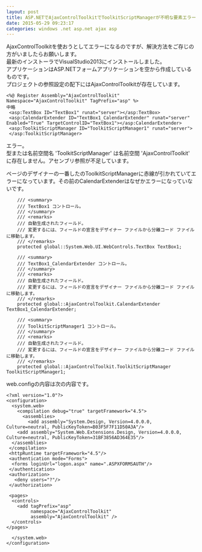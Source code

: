 ```yaml
---
layout: post
title: ASP.NETでAjaxControlToolkitでToolkitScriptManagerが不明な要素エラーとでる
date: 2015-05-29 09:23:17
categories: windows .net asp.net ajax asp
---
```

<p>AjaxControlToolkitを使おうとしてエラーになるのですが、解決方法をご存じの方がいましたらお願いします。<br>
最新のインストーラでVisualStudio2013にインストールしました。<br>
アプリケーションはASP.NETフォームアプリケーションを空から作成しているものです。<br>
プロジェクトの参照設定の配下にはAjaxControlToolkitが存在しています。</p>

<pre><code>&lt;%@ Register Assembly="AjaxControlToolkit" Namespace="AjaxControlToolkit" TagPrefix="asp" %&gt;
中略
 &lt;asp:TextBox ID="TextBox1" runat="server"&gt;&lt;/asp:TextBox&gt;
 &lt;asp:CalendarExtender ID="TextBox1_CalendarExtender" runat="server" Enabled="True" TargetControlID="TextBox1"&gt;&lt;/asp:CalendarExtender&gt;
 &lt;asp:ToolkitScriptManager ID="ToolkitScriptManager1" runat="server"&gt;
 &lt;/asp:ToolkitScriptManager&gt;
</code></pre>

<p>エラー。<br>
型または名前空間名 'ToolkitScriptManager' は名前空間 'AjaxControlToolkit' に存在しません。アセンブリ参照が不足しています。</p>

<p>ページのデザイナーの一番したのToolkitScriptManagerに赤線が引かれていてエラーになっています。その前のCalendarExtenderはなぜかエラーになっていないです。</p>

<pre><code>    /// &lt;summary&gt;
    /// TextBox1 コントロール。
    /// &lt;/summary&gt;
    /// &lt;remarks&gt;
    /// 自動生成されたフィールド。
    /// 変更するには、フィールドの宣言をデザイナー ファイルから分離コード ファイルに移動します。
    /// &lt;/remarks&gt;
    protected global::System.Web.UI.WebControls.TextBox TextBox1;

    /// &lt;summary&gt;
    /// TextBox1_CalendarExtender コントロール。
    /// &lt;/summary&gt;
    /// &lt;remarks&gt;
    /// 自動生成されたフィールド。
    /// 変更するには、フィールドの宣言をデザイナー ファイルから分離コード ファイルに移動します。
    /// &lt;/remarks&gt;
    protected global::AjaxControlToolkit.CalendarExtender TextBox1_CalendarExtender;

    /// &lt;summary&gt;
    /// ToolkitScriptManager1 コントロール。
    /// &lt;/summary&gt;
    /// &lt;remarks&gt;
    /// 自動生成されたフィールド。
    /// 変更するには、フィールドの宣言をデザイナー ファイルから分離コード ファイルに移動します。
    /// &lt;/remarks&gt;
    protected global::AjaxControlToolkit.ToolkitScriptManager ToolkitScriptManager1;
</code></pre>

<p>web.configの内容は次の内容です。</p>

<pre><code>&lt;?xml version="1.0"?&gt;
&lt;configuration&gt;
  &lt;system.web&gt;
    &lt;compilation debug="true" targetFramework="4.5"&gt;
      &lt;assemblies&gt;
        &lt;add assembly="System.Design, Version=4.0.0.0, Culture=neutral, PublicKeyToken=B03F5F7F11D50A3A"/&gt;
    &lt;add assembly="System.Web.Extensions.Design, Version=4.0.0.0, Culture=neutral, PublicKeyToken=31BF3856AD364E35"/&gt;
  &lt;/assemblies&gt;
 &lt;/compilation&gt;
 &lt;httpRuntime targetFramework="4.5"/&gt;
 &lt;authentication mode="Forms"&gt;
  &lt;forms loginUrl="logon.aspx" name=".ASPXFORMSAUTH"/&gt;
 &lt;/authentication&gt;
 &lt;authorization&gt;
   &lt;deny users="?"/&gt;
 &lt;/authorization&gt;

 &lt;pages&gt;
  &lt;controls&gt;
    &lt;add tagPrefix="asp"
         namespace="AjaxControlToolkit"
         assembly="AjaxControlToolkit" /&gt;
  &lt;/controls&gt;
&lt;/pages&gt;

  &lt;/system.web&gt;
&lt;/configuration&gt;
</code></pre>
